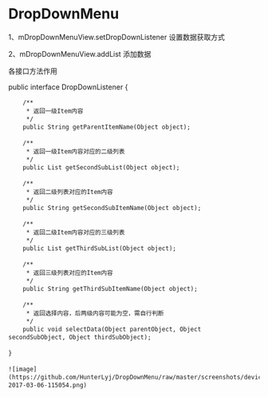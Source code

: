 # DropDownMenu


1、mDropDownMenuView.setDropDownListener 设置数据获取方式

2、mDropDownMenuView.addList 添加数据


各接口方法作用

public interface DropDownListener {

        /**
         * 返回一级Item内容
         */
        public String getParentItemName(Object object);

        /**
         * 返回一级Item内容对应的二级列表
         */
        public List getSecondSubList(Object object);

        /**
         * 返回二级列表对应的Item内容
         */
        public String getSecondSubItemName(Object object);

        /**
         * 返回二级Item内容对应的三级列表
         */
        public List getThirdSubList(Object object);

        /**
         * 返回三级列表对应的Item内容
         */
        public String getThirdSubItemName(Object object);

        /**
         * 返回选择内容，后两级内容可能为空，需自行判断
         */
        public void selectData(Object parentObject, Object secondSubObject, Object thirdSubObject);

    }

    ![image](https://github.com/HunterLyj/DropDownMenu/raw/master/screenshots/device-2017-03-06-115054.png)
